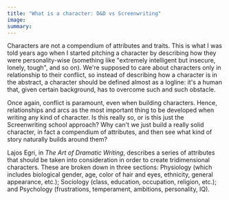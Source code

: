 ```yaml
--- 
title: "What is a character: D&D vs Screenwriting"
image: 
summary: 
---
```


Characters are not a compendium of attributes and traits. This is what I was told years ago when I started pitching a character by describing how they were personality-wise (something like "extremely intelligent but insecure, lonely, tough", and so on). We're supposed to care about characters only in relationship to their conflict, so instead of describing how a character is in the abstract, a character should be defined almost as a logline: it's a human that, given certain background, has to overcome such and such obstacle. 

Once again, conflict is paramount, even when building characters. Hence, relationships and arcs as the most important thing to be developed when writing any kind of character. Is this really so, or is this just the Screenwriting school approach? Why can't we just build a really solid character, in fact a compendium of attributes, and then see what kind of story naturally builds around them?

Lajos Egri, in *The Art of Dramatic Writing*, describes a series of attributes that should be taken into consideration in order to create tridimensional characters. These are broken down in three sections: Physiology (which includes biological gender, age, color of hair and eyes, ethnicity, general appearance, etc.); Sociology (class, education, occupation, religion, etc.); and Psychology (frustrations, temperament, ambitions, personality, IQ).
